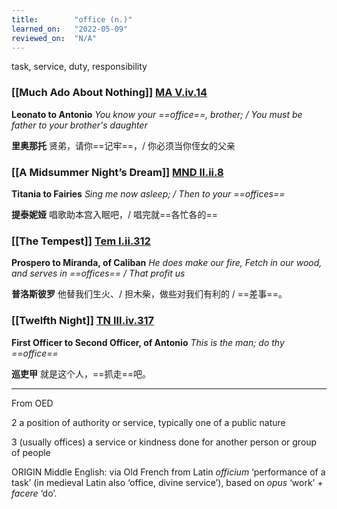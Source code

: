 ```yaml
---
title:        "office (n.)"
learned_on:   "2022-05-09"
reviewed_on:  "N/A"
---
```


task, service, duty, responsibility

### [[Much Ado About Nothing]] [MA V.iv.14](https://www.shakespeareswords.com/Public/Play.aspx?Act=5&Scene=4&WorkId=23#196906)

**Leonato to Antonio** *You know your ==office==, brother; / You must be father to your brother's daughter*

**里奥那托** 贤弟，请你==记牢==，/ 你必须当你侄女的父亲

### [[A Midsummer Night’s Dream]] [MND II.ii.8](https://www.shakespeareswords.com/Public/Play.aspx?Act=2&Scene=2&WorkId=4#126216)

**Titania to Fairies** *Sing me now asleep; / Then to your ==offices==*

**提泰妮娅** 唱歌助本宫入眠吧，/ 唱完就==各忙各的==

### [[The Tempest]] [Tem I.ii.312](https://www.shakespeareswords.com/Public/Play.aspx?Act=1&Scene=2&WorkId=12#156699)

**Prospero to Miranda, of Caliban** *He does make our fire, Fetch in our wood, and serves in ==offices== / That profit us*

**普洛斯彼罗** 他替我们生火、/ 担木柴，做些对我们有利的 / ==差事==。

### [[Twelfth Night]] [TN III.iv.317](https://www.shakespeareswords.com/Public/Play.aspx?Act=3&Scene=4&WorkId=21#188762)

**First Officer to Second Officer, of Antonio** *This is the man; do thy ==office==*

**巡吏甲** 就是这个人，==抓走==吧。

-----

From OED

2 a position of authority or service, typically one of a public nature

3 (usually offices) a service or kindness done for another person or group of people

ORIGIN Middle English: via Old French from Latin *officium* ‘performance of a task’ (in medieval Latin also ‘office, divine service’), based on *opus* ‘work’ + *facere* ‘do’.
